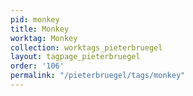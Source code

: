 ```yaml
---
pid: monkey
title: Monkey
worktag: Monkey
collection: worktags_pieterbruegel
layout: tagpage_pieterbruegel
order: '106'
permalink: "/pieterbruegel/tags/monkey"
---
```

